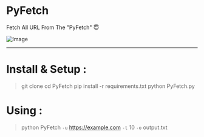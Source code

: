 # PyFetch
Fetch All URL From The "PyFetch" :innocent:

![Image](https://i.imgur.com/TnbiVPY.png)

*** 

# Install & Setup :

> git clone 
> cd PyFetch
> pip install -r requirements.txt
> python PyFetch.py

# Using : 

> python PyFetch `-u` https://example.com `-t` 10 `-o` output.txt
